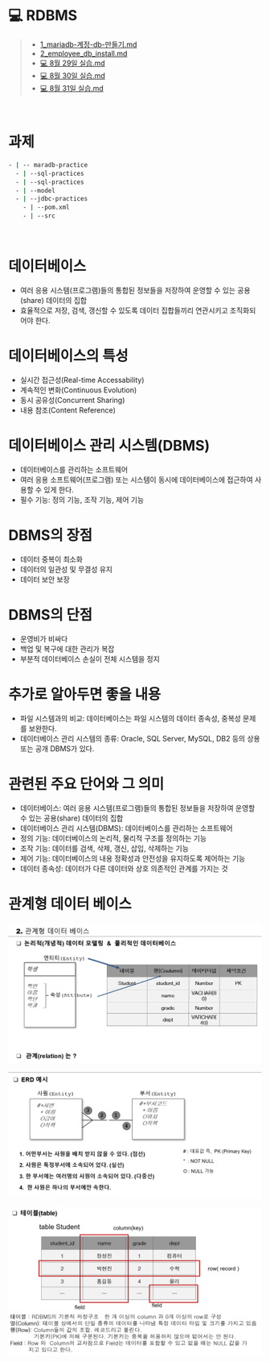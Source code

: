 # 💻 RDBMS


>- [1_mariadb-계정-db-만들기.md](1_mariadb-%B0%E8%C1%A4-db-%B8%B8%B5%E9%B1%E2.md)
>- [2_employee_db_install.md](2_employee_db_install.md)
>- [💻 8월 29일 실습.md](%3F%208%BF%F9%2029%C0%CF%20%BD%C7%BD%C0.md)
>- [💻 8월 30일 실습.md](%3F%208%BF%F9%2030%C0%CF%20%BD%C7%BD%C0.md)
>- [💻 8월 31일 실습.md](%3F%208%BF%F9%2031%C0%CF%20%BD%C7%BD%C0.md)
<br/>

# 과제
```sh
- | -- maradb-practice
  - | --sql-practices
  - | --sql-practices
  - | --model
  - | --jdbc-practices
    - | --pom.xml
    - | --src
```
<br>

# 데이터베이스

- 여러 응용 시스템(프로그램)들의 통합된 정보들을 저장하여 운영할 수 있는 공용(share) 데이터의 집합
- 효율적으로 저장, 검색, 갱신할 수 있도록 데이터 집합들끼리 연관시키고 조직화되어야 한다.

# 데이터베이스의 특성

- 실시간 접근성(Real-time Accessability)
- 계속적인 변화(Continuous Evolution)
- 동시 공유성(Concurrent Sharing)
- 내용 참조(Content Reference)

# 데이터베이스 관리 시스템(DBMS)

- 데이터베이스를 관리하는 소프트웨어
- 여러 응용 소프트웨어(프로그램) 또는 시스템이 동시에 데이터베이스에 접근하여 사용할 수 있게 한다.
- 필수 기능: 정의 기능, 조작 기능, 제어 기능

# DBMS의 장점

- 데이터 중복이 최소화
- 데이터의 일관성 및 무결성 유지
- 데이터 보안 보장

# DBMS의 단점

- 운영비가 비싸다
- 백업 및 복구에 대한 관리가 복잡
- 부분적 데이터베이스 손실이 전체 시스템을 정지

# 추가로 알아두면 좋을 내용

- 파일 시스템과의 비교: 데이터베이스는 파일 시스템의 데이터 종속성, 중복성 문제를 보완한다.
- 데이터베이스 관리 시스템의 종류: Oracle, SQL Server, MySQL, DB2 등의 상용 또는 공개 DBMS가 있다.

# 관련된 주요 단어와 그 의미

- 데이터베이스: 여러 응용 시스템(프로그램)들의 통합된 정보들을 저장하여 운영할 수 있는 공용(share) 데이터의 집합
- 데이터베이스 관리 시스템(DBMS): 데이터베이스를 관리하는 소프트웨어
- 정의 기능: 데이터베이스의 논리적, 물리적 구조를 정의하는 기능
- 조작 기능: 데이터를 검색, 삭제, 갱신, 삽입, 삭제하는 기능
- 제어 기능: 데이터베이스의 내용 정확성과 안전성을 유지하도록 제어하는 기능
- 데이터 종속성: 데이터가 다른 데이터와 상호 의존적인 관계를 가지는 것

# 관계형 데이터 베이스
![img_1.png](..%2F..%2FSource_Data%2Fimage_Data%2F01%2Fimg_1.png)

![img_2.png](..%2F..%2FSource_Data%2Fimage_Data%2F01%2Fimg_2.png)

![img_3.png](..%2F..%2FSource_Data%2Fimage_Data%2F01%2Fimg_3.png)








<br> 